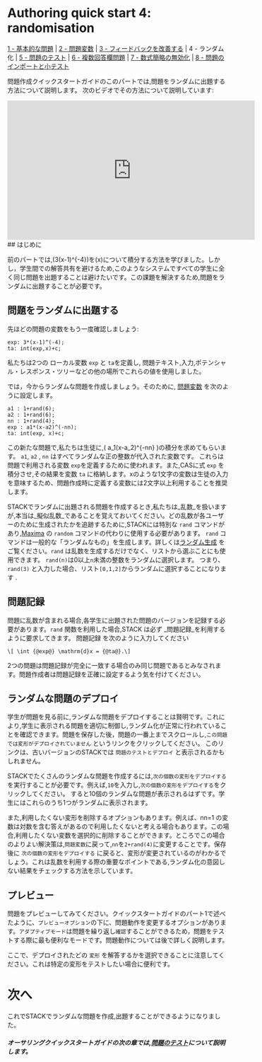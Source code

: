 # Authoring quick start 4: randomisation

[1 - 基本的な問題](Authoring_quick_start_1.md) | [2 - 問題変数](Authoring_quick_start_2.md) | [3 - フィードバックを改善する](Authoring_quick_start_3.md) | 4 - ランダム化 | [5 - 問題のテスト](Authoring_quick_start_5.md) | [6 - 複数回答欄問題](Authoring_quick_start_6.md) | [7 - 数式簡略の無効化](Authoring_quick_start_7.md) | [8 - 問題のインポートと小テスト](Authoring_quick_start_8.md)


問題作成クイックスタートガイドのこのパートでは,問題をランダムに出題する方法について説明します。 次のビデオでその方法について説明しています:

<iframe width="560" height="315" src="https://www.youtube.com/embed/8FTqZ1fTmgs" frameborder="0" allowfullscreen></iframe>
## はじめに

前のパートでは,\(3(x-1)^{-4}\)を\(x\)について積分する方法を学びました。しかし，学生間での解答共有を避けるため,このようなシステムですべての学生に全く同じ問題を出題することは避けたいです。この課題を解決するため,問題をランダムに出題することが必要です。

## 問題をランダムに出題する

先ほどの問題の変数をもう一度確認しましょう:

```
exp: 3*(x-1)^(-4);
ta: int(exp,x)+c;
```

私たちは2つの ローカル変数 `exp` と `ta`を定義し, 問題テキスト,入力,ポテンシャル・レスポンス・ツリーなどの他の場所でこれらの値を使用しました。

では，今からランダムな問題を作成しましょう。そのために, [問題変数](../../en/Authoring/Variables.md#Question_variables) を次のように設定します。

```
a1 : 1+rand(6);
a2 : 1+rand(6);
nn : 1+rand(4);
exp : a1*(x-a2)^(-nn);
ta: int(exp, x)+c;
```

この新たな問題で,私たちは生徒に,\( a_1(x-a_2)^{-nn} \)の積分を求めてもらいます。 `a1`, `a2` , `nn` はすべてランダムな正の整数が代入された変数です。 これらは問題で利用される変数 `exp`を定義するために使われます。また,CASに式 `exp` を積分させ,その結果を変数 `ta` に格納します。xのような1文字の変数は生徒の入力を意味するため、問題作成時に定義する変数には2文字以上利用することを推奨します。

STACKでランダムに出題される問題を作成するとき,私たちは_乱数_を扱いますが,本当は_擬似乱数_であることを覚えておいてください。どの乱数が各ユーザーのために生成されたかを追跡するために,STACKには特別な `rand` コマンドがあり,[Maxima](../../en/CAS/Maxima.md) の `random` コマンドの代わりに使用する必要があります。 `rand` コマンドは一般的な「ランダムなもの」を生成します。詳しくは[ランダム生成](../../en/CAS/Random.md) をご覧ください。`rand` は乱数を生成するだけでなく、リストから選ぶことにも使用できます。 `rand(n)`は0以上`n`未満の整数をランダムに選択します。 つまり、 `rand(3)` と入力した場合、リスト`[0,1,2]`からランダムに選択することになります .

## 問題記録

問題に乱数が含まれる場合,各学生に出題された問題のバージョンを記録する必要があります。`rand` 関数を利用した場合,STACK は必ず _問題記録_を利用するように要求してきます。 
問題記録 を次のように入力してください

```
\[ \int {@exp@} \mathrm{d}x = {@ta@}.\]
```

2つの問題は問題記録が完全に一致する場合のみ同じ問題であるとみなされます。問題作成者は問題記録を正確に設定するよう気を付けてください。

## ランダムな問題のデプロイ

学生が問題を見る前に,ランダムな問題をデプロイすることは賢明です。これにより,学生に表示される問題を適切に制御し,ランダム化が正常に行われていることを確認できます。問題を保存した後，問題の一番上までスクロールし,`この問題では変形がデプロイされていません` というリンクをクリックしてください。 このリンクは、古いバージョンのSTACKでは `問題のテストとデプロイ` と表示されるかもしれません。

STACKでたくさんのランダムな問題を作成するには,`次の個数の変形をデプロイする`を実行することが必要です。例えば,`10`を入力し,`次の個数の変形をデプロイする`をクリックしてください。 すると10個のランダムな問題が表示されるはずです。学生にはこれらのうち1つがランダムに表示されます。

また,利用したくない変形を削除するオプションもあります。例えば、nn=1 の変数は対数を含む答えがあるので利用したくないと考える場合もあります。この場合,利用したくない変数を選択的に削除することができます。ところでこの場合のよりよい解決策は,`問題変数`に戻って,`nn`を`2+rand(4)`に変更することです。保存後に `次の個数の変形をデプロイする` に戻ると、変形が変更されているのがわかるでしょう。これは乱数を利用する際の重要なポイントである,ランダム化の意図しない結果をチェックする方法を示しています。

## プレビュー

問題をプレビューしてみてください。クイックスタートガイドのパート1で述べたように、`プレビューオプション`の下に、問題動作を変更するオプションがあります。`アダプティブモード`は問題を繰り返し`確認`することができるため，問題をテストする際に最も便利なモードです。問題動作については後で詳しく説明します。

ここで、デプロイされたどの `変形` を解答するかを選択できることに注意してください。これは特定の変形をテストしたい場合に便利です。


# 次へ #

これでSTACKでランダムな問題を作成,出題することができるようになりました。

##### オーサリングクイックスタートガイドの次の章では,[問題のテスト](Authoring_quick_start_5.md)について説明します。